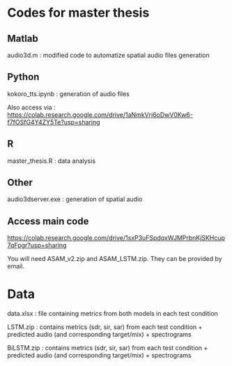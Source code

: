 # Codes for master thesis

## Matlab
audio3d.m : modified code to automatize spatial audio files generation

## Python
kokoro_tts.ipynb : generation of audio files 

Also access via : https://colab.research.google.com/drive/1aNmkVrj6oDwV0Kw6-f7fOSfG4Y4ZY5Te?usp=sharing

## R
master_thesis.R : data analysis

## Other
audio3dserver.exe : generation of spatial audio

## Access main code 
https://colab.research.google.com/drive/1sxP3uFSpdqxWJMPrbnKjSKHcup7qFpgr?usp=sharing

You will need ASAM_v2.zip and ASAM_LSTM.zip. They can be provided by email.

# Data
data.xlsx : file containing metrics from both models in each test condition

LSTM.zip : contains metrics (sdr, sir, sar) from each test condition + predicted audio (and corresponding target/mix) + spectrograms

BiLSTM.zip : contains metrics (sdr, sir, sar) from each test condition + predicted audio (and corresponding target/mix) + spectrograms

